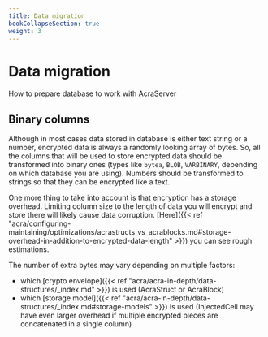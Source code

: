 ```yaml
---
title: Data migration
bookCollapseSection: true
weight: 3
---
```


# Data migration

How to prepare database to work with AcraServer

## Binary columns

Although in most cases data stored in database is either text string or a number,
encrypted data is always a randomly looking array of bytes.
So, all the columns that will be used to store encrypted data should be transformed into binary ones
(types like `bytea`, `BLOB`, `VARBINARY`, depending on which database you are using).
Numbers should be transformed to strings so that they can be encrypted like a text.

One more thing to take into account is that encryption has a storage overhead.
Limiting column size to the length of data you will encrypt and store there will likely cause data corruption.
[Here]({{< ref "acra/configuring-maintaining/optimizations/acrastructs_vs_acrablocks.md#storage-overhead-in-addition-to-encrypted-data-length" >}})
you can see rough estimations.

The number of extra bytes may vary depending on multiple factors:
* which [crypto envelope]({{< ref "acra/acra-in-depth/data-structures/_index.md" >}}) is used (AcraStruct or AcraBlock)
* which [storage model]({{< ref "acra/acra-in-depth/data-structures/_index.md#storage-models" >}})
  is used (InjectedCell may have even larger overhead if multiple encrypted pieces are concatenated in a single column)

